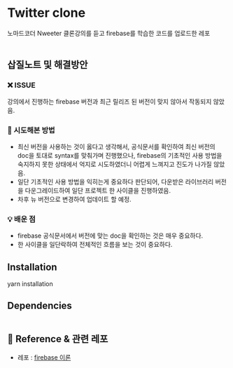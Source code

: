 # Twitter clone

노마드코더 Nweeter 클론강의를 듣고 firebase를 학습한 코드를 업로드한 레포 <br/> <br/>


## 삽질노트 및 해결방안

### ❌ ISSUE

강의에서 진행하는 firebase 버전과 최근 릴리즈 된 버전이 맞지 않아서 작동되지 않았음. <br/>

### 🧐 시도해본 방법

- 최신 버전을 사용하는 것이 옳다고 생각해서, 공식문서를 확인하여 최신 버전의 doc을 토대로 syntax를 맞춰가며 진행했으나, firebase의 기초적인 사용 방법을 숙지하지 못한 상태에서 억지로 시도하였더니 어렵게 느껴지고 진도가 나가질 않았음.
- 일단 기초적인 사용 방법을 익히는게 중요하다 판단되어, 다운받은 라이브러리 버전을 다운그레이드하여 일단 프로젝트 한 사이클을 진행하였음.
- 차후 뉴 버전으로 변경하여 업데이트 할 예정.

### 💡 배운 점

- firebase 공식문서에서 버전에 맞는 doc을 확인하는 것은 매우 중요하다.
- 한 사이클을 일단락하여 전체적인 흐름을 보는 것이 중요하다.

## Installation
yarn installation

## Dependencies

```

```

## 🔗 Reference & 관련 레포
- 레포 : [firebase 이론](https://github.com/sukyoungshin/TIL/tree/main/FIREBASE)
